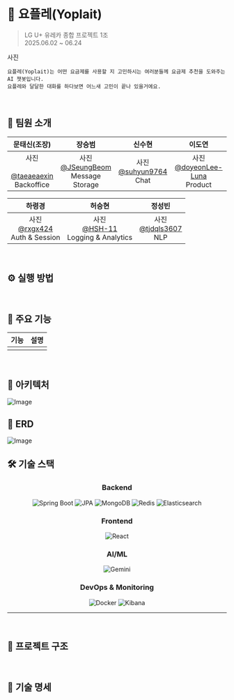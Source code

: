 # 🍦 요플레(Yoplait)

> LG U+ 유레카 종합 프로젝트 1조  
> 2025.06.02 ~ 06.24

사진

```
요플레(Yoplait)는 어떤 요금제를 사용할 지 고민하시는 여러분들께 요금제 추천을 도와주는 AI 챗봇입니다.
요플레와 달달한 대화를 하다보면 어느새 고민이 끝나 있을거에요.
```  

</br>

## 👥 팀원 소개
|문태신(조장)|장승범|신수현|이도연|
|:-:|:-:|:-:|:-:|
|  사진<br /> <br/> [@taeaeaexin](https://github.com/taeaeaexin) </br> Backoffice |  사진 <br/> [@JSeungBeom](https://github.com/JSeungBeom) <br/> Message Storage |  사진<br/> [@suhyun9764](https://github.com/suhyun9764) <br/> Chat |  사진 <br/> [@doyeonLee-Luna](https://github.com/doyeonLee-Luna)<br/>Product |

|하령경|허승현|정성빈|
|:-:|:-:|:-:|
| 사진 <br/> [@rxgx424](https://github.com/rxgx424) <br/> Auth & Session | 사진 <br/> [@HSH-11](https://github.com/HSH-11) <br/> Logging & Analytics | 사진 <br/> [@tjdqls3607](https://github.com/tjdqls3607) <br/> NLP |

<br/>

## ⚙️ 실행 방법

</br>

## 🚀 주요 기능

|기능|설명|
|-|-|
|||

<br/>

## 🧱 아키텍처
![Image](https://github.com/user-attachments/assets/caf50ff7-edb3-4146-945d-9efea8818f7e)
<br/>

## 🧩 ERD
![Image](https://github.com/user-attachments/assets/a09a8256-b4ed-488e-95ee-3e1b2071f580)
<br/>

## 🛠️ 기술 스택
<div align="center">

### Backend
![Spring Boot](https://img.shields.io/badge/Spring%20Boot-6DB33F?style=for-the-badge&logo=spring&logoColor=white)
![JPA](https://img.shields.io/badge/JPA-59666C?style=for-the-badge&logo=hibernate&logoColor=white)
![MongoDB](https://img.shields.io/badge/MongoDB-4EA94B?style=for-the-badge&logo=mongodb&logoColor=white)
![Redis](https://img.shields.io/badge/Redis-DC382D?style=for-the-badge&logo=redis&logoColor=white)
![Elasticsearch](https://img.shields.io/badge/Elasticsearch-005571?style=for-the-badge&logo=elasticsearch&logoColor=white)

### Frontend
![React](https://img.shields.io/badge/React-20232A?style=for-the-badge&logo=react&logoColor=61DAFB)

### AI/ML
![Gemini](https://img.shields.io/badge/Gemini%20API-4285F4?style=for-the-badge&logo=google&logoColor=white)

### DevOps & Monitoring
![Docker](https://img.shields.io/badge/Docker-2496ED?style=for-the-badge&logo=docker&logoColor=white)
![Kibana](https://img.shields.io/badge/Kibana-005571?style=for-the-badge&logo=kibana&logoColor=white)

</div>

---
<br/>

## 📂 프로젝트 구조

<br/>

## 📑 기술 명세
